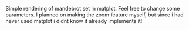 Simple rendering of mandebrot set in matplot. Feel free to change some parameters. I planned on making the zoom feature myself, but since i had never used matplot i didnt know it already implements it! 
